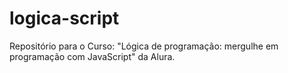# logica-script
Repositório para o Curso: "Lógica de programação: mergulhe em programação com JavaScript" da Alura.
